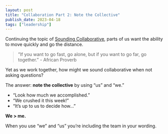 ```yaml
---
layout: post
title: "Collaboration Part 2: Note the Collective"
publish_date: 2023-04-18
tags: ["leadership"]
---
```


Continuing the topic of [Sounding Collaborative](/sound-collaborative/), parts of us want the ability to move quickly and go the distance.

> ”If you want to go fast, go alone, but if you want to go far, go together.” - African Proverb

Yet as we work together, how might we sound collaborative when not asking questions?

The answer: **note the collective** by using “us” and “we.”

- “Look how much we accomplished.”
- “We crushed it this week!”
- “It’s up to us to decide how...”

**We > me.**

When you use “we” and “us” you’re including the team in your wording.
